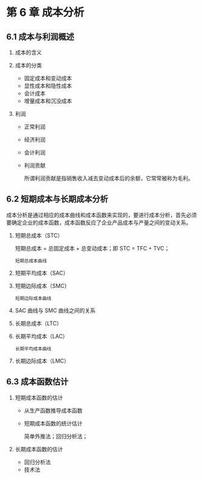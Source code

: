 # 第 6 章 成本分析

## 6.1 成本与利润概述

1. 成本的含义
2. 成本的分类

   - 固定成本和变动成本
   - 显性成本和隐性成本
   - 会计成本
   - 增量成本和沉没成本

3. 利润

   - 正常利润
   - 经济利润
   - 会计利润
   - 利润贡献

     所谓利润贡献是指销售收入减去变动成本后的余额，它常常被称为毛利。

## 6.2 短期成本与长期成本分析

成本分析是通过相应的成本曲线和成本函数来实现的，要进行成本分析，首先必须要确定企业的成本函数，成本函数反应了企业产品成本与产量之间的变动关系。

1. 短期总成本（STC）

   短期总成本 = 总固定成本 + 总变动成本；即 STC = TFC + TVC；

   `短期总成本曲线`

2. 短期平均成本（SAC）
3. 短期边际成本（SMC）

   `短期边际成本曲线`

4. SAC 曲线与 SMC 曲线之间的关系
5. 长期总成本（LTC）
6. 长期平均成本（LAC）

   `长期平均成本曲线`

7. 长期边际成本（LMC）

## 6.3 成本函数估计

1. 短期成本函数的估计

   - 从生产函数推导成本函数
   - 短期成本函数的统计估计

     简单外推法；回归分析法；

2. 长期成本函数的估计

   - 回归分析法
   - 技术法
